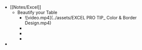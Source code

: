- [[Notes/Excel]]
	- Beautify your Table
		- ![video.mp4](../assets/EXCEL PRO TIP_ Color & Border Design.mp4)
		-
		-
		-
-